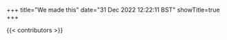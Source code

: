 +++
title="We made this"
date="31 Dec 2022 12:22:11 BST"
showTitle=true    
+++

{{< contributors >}}
